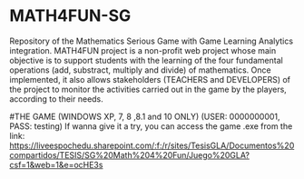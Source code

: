 # MATH4FUN-SG
Repository of the Mathematics Serious Game with Game Learning Analytics integration. MATH4FUN project is a non-profit web project whose main objective is to support students with the learning of the four fundamental operations (add, substract, multiply and divide) of mathematics. Once implemented, it also allows stakeholders (TEACHERS and DEVELOPERS) of the project to monitor the activities carried out in the game by the players, according to their needs.

#THE GAME (WINDOWS XP, 7, 8 ,8.1 and 10 ONLY) (USER: 0000000001, PASS: testing)
If wanna give it a try, you can access the game .exe from the link: https://liveespochedu.sharepoint.com/:f:/r/sites/TesisGLA/Documentos%20compartidos/TESIS/SG%20Math%204%20Fun/Juego%20GLA?csf=1&web=1&e=ocHE3s
